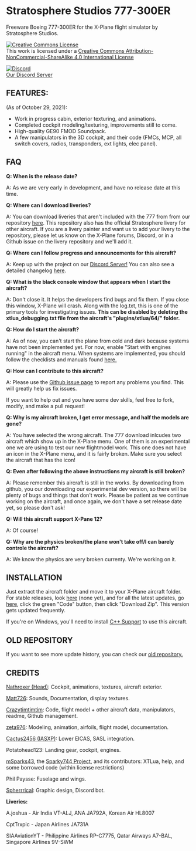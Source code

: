 # Stratosphere Studios 777-300ER
Freeware Boeing 777-300ER for the X-Plane flight simulator by Stratosphere Studios.

<a rel="license" href="http://creativecommons.org/licenses/by-nc-sa/4.0/"><img alt="Creative Commons License" style="border-width:0" src="https://i.creativecommons.org/l/by-nc-sa/4.0/88x31.png" /></a><br />This work is licensed under a <a rel="license" href="http://creativecommons.org/licenses/by-nc-sa/4.0/">Creative Commons Attribution-NonCommercial-ShareAlike 4.0 International License</a>

[![Discord](https://img.shields.io/discord/806746926854176789.svg?label=&logo=discord&logoColor=ffffff&color=7389D8&labelColor=6A7EC2)](https://discord.gg/eU2vWCtmFX)
<br> [Our Discord Server](https://discord.gg/eU2vWCtmFX)


## FEATURES:

(As of October 29, 2021):

- Work in progress cabin, exterior texturing, and animations.
- Completed cockpit modeling/texturing, improvements still to come.
- High-quality GE90 FMOD Soundpack.
- A few manipulators in the 3D cockpit, and their code (FMCs, MCP, all switch covers, radios, transponders, ext lights, elec panel).

## FAQ

**Q: When is the release date?**

A: As we are very early in development, and have no release date at this time.

**Q: Where can I download liveries?**

A: You can download liveries that aren't included with the 777 from from our repository [here](https://github.com/Stratosphere-Studios/Stratosphere-Liveries). This repository also has the official Stratosphere livery for other aircraft. If you are a livery painter and want us to add your livery to the repository, please let us know on the X-Plane forums, Discord, or in a Github issue on the livery repository and we'll add it.

**Q: Where can I follow progress and announcements for this aircraft?**

A: Keep up with the project on our [Discord Server!](https://discord.gg/s25sxgwMRt) You can also see a detailed changelog [here](https://github.com/Stratosphere-Studios/777/commits/main).

**Q: What is the black console window that appears when I start the aircraft?**

A: Don't close it. It helps the developers find bugs and fix them. If you close this window, X-Plane will crash. Along with the log.txt, this is one of the primary tools for investigating issues. **This can be disabled by deleting the xtlua_debugging.txt file from the aircraft's "plugins/xtlua/64/" folder.**

**Q: How do I start the aircraft?**

A: As of now, you can't start the plane from cold and dark because systems have not been implemented yet. For now, enable "Start with engines running" in the aircraft menu. When systems are implemented, you should follow the checklists and manuals found [here.](https://github.com/Stratosphere-Studios/777/tree/main/Documentation)

**Q: How can I contribute to this aircraft?**

A: Please use the [Github issue page](https://github.com/Stratosphere-Studios/777/issues) to report any problems you find. This will greatly help us fix issues.

If you want to help out and you have some dev skills, feel free to fork, modify, and make a pull request!

**Q: Why is my aircraft broken, I get error message, and half the models are gone?**

A: You have selected the wrong aircraft. The 777 download inlcudes two aircraft which show up in the X-Plane menu. One of them is an experimental one we are using to test our new flightmodel work. This one does not have an icon in the X-Plane menu, and it is fairly broken. Make sure you select the aircraft that has the icon!

**Q: Even after following the above instructions my aircraft is still broken?**

A: Please remember this aircraft is still in the works. By downloading from github, you our downloading our experimental dev version, so there will be plenty of bugs and things that don't work. Please be patient as we continue working on the aircraft, and once again, we don't have a set release date yet, so please don't ask!

**Q: Will this aircraft support X-Pane 12?**

A: Of course!

**Q: Why are the physics broken/the plane won't take off/I can barely controle the aircraft?**

A: We know the physics are very broken currenty. We're working on it.


## INSTALLATION
Just extract the aircraft folder and move it to your X-Plane aircraft folder. For stable releases, look [here](https://github.com/StratosphereStudios/777/releases) (none yet), and for all the latest updates, go [here](https://github.com/StratosphereStudios/777), click the green "Code" button, then click "Download Zip". This version gets updated frequently.

If you're on Windows, you'll need to install [C++ Support](https://aka.ms/vs/16/release/vc_redist.x64.exe) to use this aircraft.

## OLD REPOSITORY
If you want to see more update history, you can check our [old repository.](https://github.com/StratosphereStudios/777)

## CREDITS
[Nathroxer (Head)](https://github.com/nathroxer): Cockpit, animations, textures, aircraft exterior.

[Matt726](https://github.com/Matt726-S): Sounds, Documentation, display textures.

[Crazytimtimtim](https://github.com/crazytimtimtim): Code, flight model + other aircraft data, manipulators, readme, Github management.

[zeta976](https://github.com/zeta976): Modeling, animation, airfoils, flight model, documentation.

[Cactus2456 (IASXP)](https://github.com/IASXP): Lower EICAS, SASL integration.

Potatohead123: Landing gear, cockpit, engines.

[mSparks43](https://github.com/msparks43/), the [Sparky744 Project](https://github.com/mSparks43/747-400), and its contributors: XTLua, help, and some borrowed code (within license restrictions)

Phil Paysse: Fuselage and wings.

[Spherrrical](https://github.com/Spherrrical/): Graphic design, Discord bot.

**Liveries:**

A.joshua - Air India VT-ALJ, ANA JA792A, Korean Air HL8007

CptTrxpic - Japan Airlines JA731A

SIAAviationYT - Philippine Airlines RP-C7775, Qatar Airways A7-BAL, Singapore Airlines 9V-SWM

